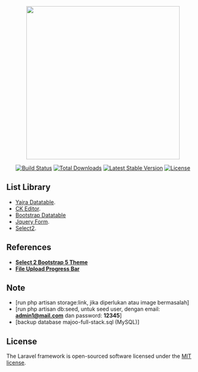 <p align="center"><a href="https://laravel.com" target="_blank"><img src="https://raw.githubusercontent.com/laravel/art/master/logo-lockup/5%20SVG/2%20CMYK/1%20Full%20Color/laravel-logolockup-cmyk-red.svg" width="400"></a></p>

<p align="center">
<a href="https://travis-ci.org/laravel/framework"><img src="https://travis-ci.org/laravel/framework.svg" alt="Build Status"></a>
<a href="https://packagist.org/packages/laravel/framework"><img src="https://img.shields.io/packagist/dt/laravel/framework" alt="Total Downloads"></a>
<a href="https://packagist.org/packages/laravel/framework"><img src="https://img.shields.io/packagist/v/laravel/framework" alt="Latest Stable Version"></a>
<a href="https://packagist.org/packages/laravel/framework"><img src="https://img.shields.io/packagist/l/laravel/framework" alt="License"></a>
</p>

## List Library
- [Yajra Datatable](https://github.com/yajra/laravel-datatables).
- [CK Editor](https://ckeditor.com/).
- [Bootstrap Datatable](https://datatables.net/examples/styling/bootstrap5)
- [Jquery Form](https://github.com/jquery-form/form).
- [Select2](https://select2.org/getting-started/installation).

## References

- **[Select 2 Bootstrap 5 Theme](https://github.com/apalfrey/select2-bootstrap-5-theme)**
- **[File Upload Progress Bar](http://talkerscode.com/webtricks/file-upload-progress-bar-using-jquery-and-php.php)**

## Note

- [run php artisan storage:link, jika diperlukan atau image bermasalah]
- [run php artisan db:seed, untuk seed user, dengan email: **admin1@mail.com** dan password: **12345**]
- [backup database majoo-full-stack.sql (MySQL)]

## License

The Laravel framework is open-sourced software licensed under the [MIT license](https://opensource.org/licenses/MIT).
